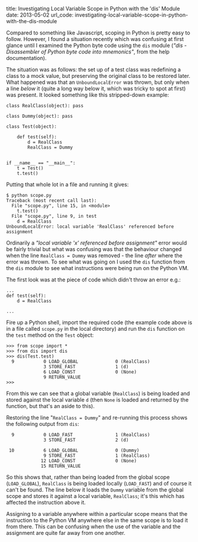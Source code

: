 title: Investigating Local Variable Scope in Python with the 'dis' Module
date: 2013-05-02
url_code: investigating-local-variable-scope-in-python-with-the-dis-module

Compared to something like Javascript, scoping in Python is pretty easy to follow. However, I found a situation recently which was confusing at first glance until I examined the Python byte code using the ```dis``` module (_"dis - Disassembler of Python byte code into mnemonics"_, from the help documentation).

The situation was as follows: the set up of a test class was redefining a class to a mock value, but preserving the original class to be restored later. What happened was that an ```UnboundLocalError``` was thrown, but only when a line _below_ it (quite a long way below it, which was tricky to spot at first) was present. It looked something like this stripped-down example:

    class RealClass(object): pass

    class Dummy(object): pass

    class Test(object):

        def test(self):
            d = RealClass
            RealClass = Dummy
        

    if __name__ == "__main__":
        t = Test()
        t.test()
        
Putting that whole lot in a file and running it gives:

    $ python scope.py
    Traceback (most recent call last):
      File "scope.py", line 15, in <module>
        t.test()
      File "scope.py", line 9, in test
        d = RealClass
    UnboundLocalError: local variable 'RealClass' referenced before assignment

Ordinarily a _"local variable 'x' referenced before assignment"_ error would be fairly trivial but what was confusing was that the behaviour changed when the line ```RealClass = Dummy``` was removed - the line _after_ where the error was thrown. To see what was going on I used the ```dis``` function from the ```dis``` module to see what instructions were being run on the Python VM.

The first look was at the piece of code which didn't throw an error e.g.:

    ...
    def test(self):
        d = RealClass

    ...

Fire up a Python shell, import the required code (the example code above is in a file called ```scope.py``` in the local directory) and run the ```dis``` function on the ```test``` method on the ```Test``` object:

    >>> from scope import *
    >>> from dis import dis
    >>> dis(Test.test)
      9           0 LOAD_GLOBAL              0 (RealClass)
                  3 STORE_FAST               1 (d)
                  6 LOAD_CONST               0 (None)
                  9 RETURN_VALUE        
    >>> 

From this we can see that a global variable (```RealClass```) is being loaded and stored against the local variable ```d``` (then ```None``` is loaded and returned by the function, but that's an aside to this).

Restoring the line "```RealClass = Dummy```" and re-running this process shows the following output from ```dis```:

      9           0 LOAD_FAST                1 (RealClass)
                  3 STORE_FAST               2 (d)

     10           6 LOAD_GLOBAL              0 (Dummy)
                  9 STORE_FAST               1 (RealClass)
                 12 LOAD_CONST               0 (None)
                 15 RETURN_VALUE

So this shows that, rather than being loaded from the global scope (```LOAD_GLOBAL```), ```RealClass``` is being loaded locally (```LOAD_FAST```) and of course it can't be found. The line below it loads the ```Dummy``` variable from the global scope and stores it against a local variable, ```RealClass```; it's this which has affected the instruction above it.

Assigning to a variable anywhere within a particular scope means that the instruction to the Python VM anywhere else in the same scope is to load it from there. This can be confusing when the use of the variable and the assignment are quite far away from one another.
